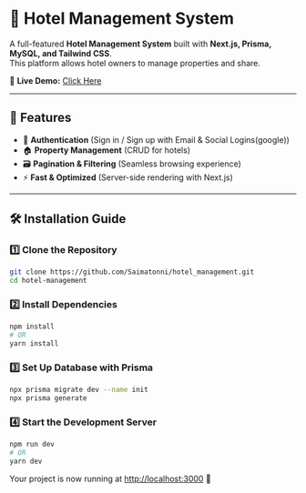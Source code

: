 # 🏨 Hotel Management System

A full-featured **Hotel Management System** built with **Next.js, Prisma, MySQL, and Tailwind CSS**.  
This platform allows hotel owners to manage properties and share.  

🔗 **Live Demo:** [Click Here](https://your-demo-link.com)  

---

## 🚀 Features
- 🔑 **Authentication** (Sign in / Sign up with Email & Social Logins(google))
- 🏠 **Property Management** (CRUD for hotels)
- 🗃️ **Pagination & Filtering** (Seamless browsing experience)
- ⚡ **Fast & Optimized** (Server-side rendering with Next.js)

---

## 🛠️ Installation Guide

### **1️⃣ Clone the Repository**
```sh
git clone https://github.com/Saimatonni/hotel_management.git
cd hotel-management
```

### **2️⃣ Install Dependencies**
```sh
npm install
# OR
yarn install
```

### **3️⃣ Set Up Database with Prisma**
```sh
npx prisma migrate dev --name init
npx prisma generate
```

### **4️⃣ Start the Development Server**
```sh
npm run dev
# OR
yarn dev
```

Your project is now running at [http://localhost:3000](http://localhost:3000) 🎉